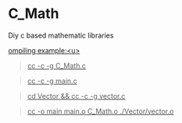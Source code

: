 # C_Math
Diy c based mathematic libraries

<u>ompiling example:<u\>
> cc -c -g C_Math.c  
  
> cc -c -g main.c  
  
> cd Vector && cc -c -g vector.c  
  
> cc -o main main.o C_Math.o ./Vector/vector.o
